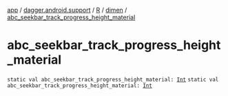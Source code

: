 [app](../../../index.md) / [dagger.android.support](../../index.md) / [R](../index.md) / [dimen](index.md) / [abc_seekbar_track_progress_height_material](./abc_seekbar_track_progress_height_material.md)

# abc_seekbar_track_progress_height_material

`static val abc_seekbar_track_progress_height_material: `[`Int`](https://kotlinlang.org/api/latest/jvm/stdlib/kotlin/-int/index.html)
`static val abc_seekbar_track_progress_height_material: `[`Int`](https://kotlinlang.org/api/latest/jvm/stdlib/kotlin/-int/index.html)